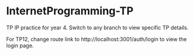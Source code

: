 # InternetProgramming-TP
TP IP practice for year 4. Switch to any branch to view specific TP details.

For TP12, change route link to http://localhost:3001/auth/login to view the login page.
